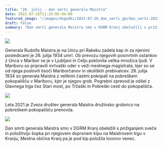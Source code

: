 ```yaml
---
title: "26. julij - dan smrti generala Maistra" 
date: 2022-07-26T11:25:05-04:00
featured_image: "/images/dogodki/2022-07-26_dan_smrti_gm/dan_smrti-2022-07-26_02.jpg"
draft: false
summary: "Dan smrti generala Maistra smo v DGRM Kranj obeležili s prižiganjem sveče in položitvijo šopka pri njegovem doprsnem kipu na Maistrovem trgu v Kranju, Mestna občina Kranj pa je pod kip položila lovorov venec."
---
```


![](/images/dogodki/2022-07-26_dan_smrti_gm/dan_smrti-2022-07-26_01.jpg " ")

Generala Rudolfa Maistra je na Uncu pri Rakeku zadela kap in za njenimi posledicami je 26. julija 1934 umrl. Ob prevozu njegovih posmrtnih ostankov z Unca v Maribor se je v Ljubljani in Celju poklonila velika množica ljudi. V Mariboru so pripravili mrtvaški oder v veži mestnega magistrata, kjer so se od njega poslovili tisoči Mariborčanov in okoliških prebivalcev. 28. julija 1934 so generala Maistra z velikimi častmi pokopali na pobreškem pokopališču v Mariboru, kjer je njegov grob. Pogrebni sprevod je odšel z Glavnega trga čez Stari most, po Tržaški in Pobreški cesti do pokopališča.

![](/images/dogodki/2022-07-26_dan_smrti_gm/dan_smrti-2022-07-26_02.jpg " ")

Leta 2021 je Zveza društev generala Maistra družinsko grobnico na pobreškem pokopališču prenovila.

![](/images/dogodki/2022-07-26_dan_smrti_gm/dan_smrti-2022-07-26_03.jpg " ")

Dan smrti generala Maistra smo v DGRM Kranj obeležili s prižiganjem sveče in položitvijo šopka pri njegovem doprsnem kipu na Maistrovem trgu v Kranju, Mestna občina Kranj pa je pod kip položila lovorov venec.

